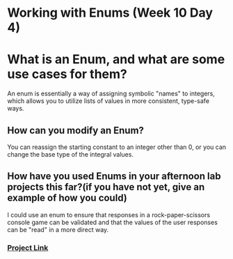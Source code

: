 # Working with Enums (Week 10 Day 4)

# What is an Enum, and what are some use cases for them?

An enum is essentially a way of assigning symbolic "names" to integers, which allows you to utilize lists of values in more consistent, type-safe ways.

## How can you modify an Enum?

You can reassign the starting constant to an integer other than 0, or you can change the base type of the integral values.

## How have you used Enums in your afternoon lab projects this far?(if you have not yet, give an example of how you could)

I could use an enum to ensure that responses in a rock-paper-scissors console game can be validated and that the values of the user responses can be "read" in a more direct way.

### [Project Link](https://github.com/hollidavis/allspice)